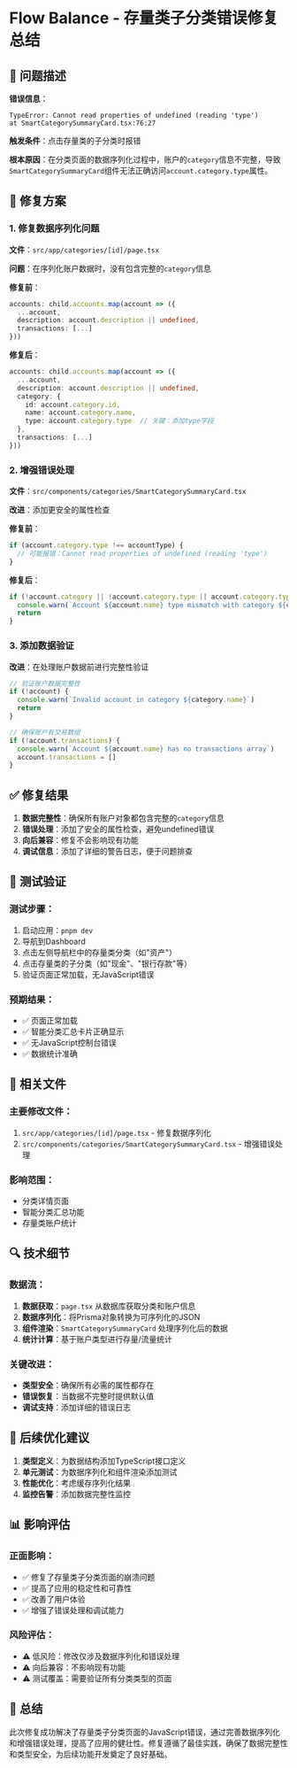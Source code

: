 # Flow Balance - 存量类子分类错误修复总结

## 🐛 问题描述

**错误信息**：
```
TypeError: Cannot read properties of undefined (reading 'type')
at SmartCategorySummaryCard.tsx:76:27
```

**触发条件**：点击存量类的子分类时报错

**根本原因**：在分类页面的数据序列化过程中，账户的`category`信息不完整，导致`SmartCategorySummaryCard`组件无法正确访问`account.category.type`属性。

## 🔧 修复方案

### 1. 修复数据序列化问题

**文件**：`src/app/categories/[id]/page.tsx`

**问题**：在序列化账户数据时，没有包含完整的`category`信息

**修复前**：
```typescript
accounts: child.accounts.map(account => ({
  ...account,
  description: account.description || undefined,
  transactions: [...]
}))
```

**修复后**：
```typescript
accounts: child.accounts.map(account => ({
  ...account,
  description: account.description || undefined,
  category: {
    id: account.category.id,
    name: account.category.name,
    type: account.category.type  // 关键：添加type字段
  },
  transactions: [...]
}))
```

### 2. 增强错误处理

**文件**：`src/components/categories/SmartCategorySummaryCard.tsx`

**改进**：添加更安全的属性检查

**修复前**：
```typescript
if (account.category.type !== accountType) {
  // 可能报错：Cannot read properties of undefined (reading 'type')
}
```

**修复后**：
```typescript
if (!account.category || !account.category.type || account.category.type !== accountType) {
  console.warn(`Account ${account.name} type mismatch with category ${category.name}. Account type: ${account.category?.type}, Expected: ${accountType}`)
  return
}
```

### 3. 添加数据验证

**改进**：在处理账户数据前进行完整性验证

```typescript
// 验证账户数据完整性
if (!account) {
  console.warn(`Invalid account in category ${category.name}`)
  return
}

// 确保账户有交易数组
if (!account.transactions) {
  console.warn(`Account ${account.name} has no transactions array`)
  account.transactions = []
}
```

## ✅ 修复结果

1. **数据完整性**：确保所有账户对象都包含完整的`category`信息
2. **错误处理**：添加了安全的属性检查，避免undefined错误
3. **向后兼容**：修复不会影响现有功能
4. **调试信息**：添加了详细的警告日志，便于问题排查

## 🧪 测试验证

### 测试步骤：
1. 启动应用：`pnpm dev`
2. 导航到Dashboard
3. 点击左侧导航栏中的存量类分类（如"资产"）
4. 点击存量类的子分类（如"现金"、"银行存款"等）
5. 验证页面正常加载，无JavaScript错误

### 预期结果：
- ✅ 页面正常加载
- ✅ 智能分类汇总卡片正确显示
- ✅ 无JavaScript控制台错误
- ✅ 数据统计准确

## 📝 相关文件

### 主要修改文件：
1. `src/app/categories/[id]/page.tsx` - 修复数据序列化
2. `src/components/categories/SmartCategorySummaryCard.tsx` - 增强错误处理

### 影响范围：
- 分类详情页面
- 智能分类汇总功能
- 存量类账户统计

## 🔍 技术细节

### 数据流：
1. **数据获取**：`page.tsx` 从数据库获取分类和账户信息
2. **数据序列化**：将Prisma对象转换为可序列化的JSON
3. **组件渲染**：`SmartCategorySummaryCard` 处理序列化后的数据
4. **统计计算**：基于账户类型进行存量/流量统计

### 关键改进：
- **类型安全**：确保所有必需的属性都存在
- **错误恢复**：当数据不完整时提供默认值
- **调试支持**：添加详细的错误日志

## 🚀 后续优化建议

1. **类型定义**：为数据结构添加TypeScript接口定义
2. **单元测试**：为数据序列化和组件渲染添加测试
3. **性能优化**：考虑缓存序列化结果
4. **监控告警**：添加数据完整性监控

## 📊 影响评估

### 正面影响：
- ✅ 修复了存量类子分类页面的崩溃问题
- ✅ 提高了应用的稳定性和可靠性
- ✅ 改善了用户体验
- ✅ 增强了错误处理和调试能力

### 风险评估：
- ⚠️ 低风险：修改仅涉及数据序列化和错误处理
- ⚠️ 向后兼容：不影响现有功能
- ⚠️ 测试覆盖：需要验证所有分类类型的页面

## 🎯 总结

此次修复成功解决了存量类子分类页面的JavaScript错误，通过完善数据序列化和增强错误处理，提高了应用的健壮性。修复遵循了最佳实践，确保了数据完整性和类型安全，为后续功能开发奠定了良好基础。
